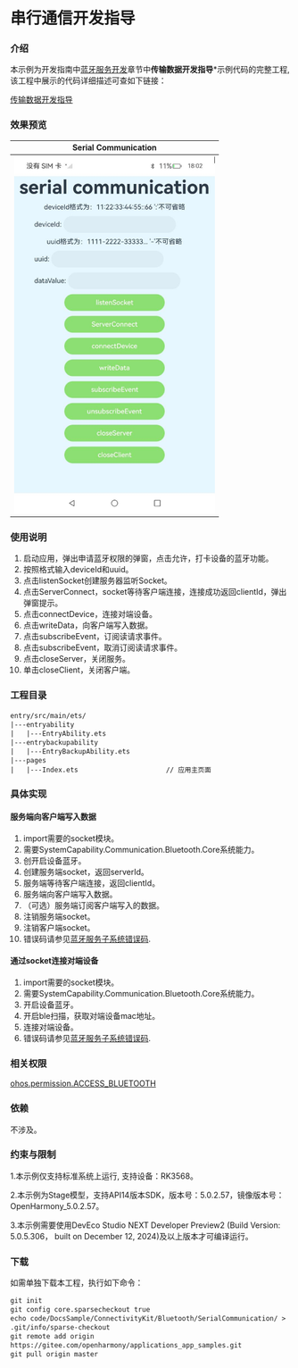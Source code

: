 # 串行通信开发指导

### 介绍

本示例为开发指南中[蓝牙服务开发](https://gitee.com/openharmony/docs/blob/master/zh-cn/application-dev/connectivity/bluetooth/Readme-CN.md)章节中**传输数据开发指导***示例代码的完整工程,该工程中展示的代码详细描述可查如下链接：
 
[传输数据开发指导](https://gitee.com/openharmony/docs/blob/master/zh-cn/application-dev/connectivity/bluetooth/spp-development-guide.md)

### 效果预览
|Serial Communication|
|-------|
|<img src="./screenshots/serialCommuniaction.jpeg" width="360;" /> |

### 使用说明

1. 启动应用，弹出申请蓝牙权限的弹窗，点击允许，打卡设备的蓝牙功能。
2. 按照格式输入deviceId和uuid。
3. 点击listenSocket创建服务器监听Socket。
4. 点击ServerConnect，socket等待客户端连接，连接成功返回clientId，弹出弹窗提示。
5. 点击connectDevice，连接对端设备。
6. 点击writeData，向客户端写入数据。
7. 点击subscribeEvent，订阅读请求事件。
8. 点击subscribeEvent，取消订阅读请求事件。
9. 点击closeServer，关闭服务。
10. 单击closeClient，关闭客户端。

### 工程目录
```
entry/src/main/ets/
|---entryability
|   |---EntryAbility.ets
|---entrybackupability
|   |---EntryBackupAbility.ets        
|---pages
|   |---Index.ets                      // 应用主页面
```

### 具体实现

#### 服务端向客户端写入数据

1. import需要的socket模块。
2. 需要SystemCapability.Communication.Bluetooth.Core系统能力。
3. 创开启设备蓝牙。
4. 创建服务端socket，返回serverId。
5. 服务端等待客户端连接，返回clientId。
6. 服务端向客户端写入数据。
7. （可选）服务端订阅客户端写入的数据。
8. 注销服务端socket。
9. 注销客户端socket。
10. 错误码请参见[蓝牙服务子系统错误码](https://gitee.com/openharmony/docs/blob/master/zh-cn/application-dev/reference/apis-connectivity-kit/errorcode-bluetoothManager.md).

#### 通过socket连接对端设备

1. import需要的socket模块。
2. 需要SystemCapability.Communication.Bluetooth.Core系统能力。
3. 开启设备蓝牙。
4. 开启ble扫描，获取对端设备mac地址。
5. 连接对端设备。
6. 错误码请参见[蓝牙服务子系统错误码](https://gitee.com/openharmony/docs/blob/master/zh-cn/application-dev/reference/apis-connectivity-kit/errorcode-bluetoothManager.md).

### 相关权限

[ohos.permission.ACCESS_BLUETOOTH](https://gitee.com/openharmony/docs/blob/master/zh-cn/application-dev/security/AccessToken/permissions-for-all-user.md#ohospermissionaccess_bluetooth)

### 依赖

不涉及。

### 约束与限制

1.本示例仅支持标准系统上运行, 支持设备：RK3568。

2.本示例为Stage模型，支持API14版本SDK，版本号：5.0.2.57，镜像版本号：OpenHarmony_5.0.2.57。

3.本示例需要使用DevEco Studio NEXT Developer Preview2 (Build Version: 5.0.5.306， built on December 12, 2024)及以上版本才可编译运行。

### 下载

如需单独下载本工程，执行如下命令：

````
git init
git config core.sparsecheckout true
echo code/DocsSample/ConnectivityKit/Bluetooth/SerialCommunication/ > .git/info/sparse-checkout
git remote add origin https://gitee.com/openharmony/applications_app_samples.git
git pull origin master
````